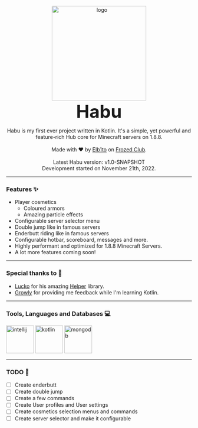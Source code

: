 <p align="center"><img width="256px" height="256px" src="https://frozed.club/assets/img/logo.png" alt="logo"><br><span style="font-size: xxx-large"><b>Habu</b></span></p>
<p align="center">
    Habu is my first ever project written in Kotlin.
    It's a simple, yet powerful and feature-rich Hub core for Minecraft servers on 1.8.8.
    <br><br>Made with ❤ by <a href="https://github.com/Elb1to">Elb1to</a> on <a href="https://frozed.club">Frozed Club</a>.
    <br><br>Latest Habu version: v1.0-SNAPSHOT
    <br>Development started on November 21th, 2022.
</p>

---

### Features ✨

* Player cosmetics
    * Coloured armors
    * Amazing particle effects
* Configurable server selector menu
* Double jump like in famous servers
* Enderbutt riding like in famous servers
* Configurable hotbar, scoreboard, messages and more.
* Highly performant and optimized for 1.8.8 Minecraft Servers.
* A lot more features coming soon!

---

### Special thanks to 🎊

* [Lucko](https://github.com/Lucko) for his amazing [Helper](https://github.com/lucko/helper) library.
* [Growly](https://github.com/GrowlyX) for providing me feedback while I'm learning Kotlin.

---

### Tools, Languages and Databases 💻

<p float="center">
    <img src="https://github.com/yurijserrano/Github-Profile-Readme-Logos/blob/master/ides/intellij.svg" width="75"  alt="intellij"/>
    <img src="https://github.com/yurijserrano/Github-Profile-Readme-Logos/blob/master/programming%20languages/kotlin.svg" width="75"  alt="kotlin"/>
    <img src="https://github.com/yurijserrano/Github-Profile-Readme-Logos/blob/master/databases/mongodb.svg" width="75" alt="mongodb"/>
</p>

---

### TODO 📄

- [ ] Create enderbutt
- [ ] Create double jump
- [ ] Create a few commands
- [ ] Create User profiles and User settings
- [ ] Create cosmetics selection menus and commands
- [ ] Create server selector and make it configurable
